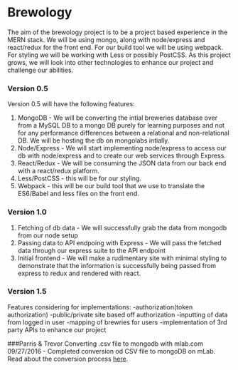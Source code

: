 # Brewology

The aim of the brewology project is to be a project based experience in the MERN stack. We will be using mongo, along with node/express and react/redux for the front end. For our build tool we will be using webpack. For styling we will be working with Less or possibly PostCSS. As this project grows, we will look into other technologies to enhance our project and challenge our abilities.

### Version 0.5

Version 0.5 will have the following features:

1. MongoDB - We will be converting the intial breweries database over from a MySQL DB to a mongo DB purely for learning purposes and not for any performance differences between a relational and non-relational DB. We will be hosting the db on mongolabs intially.
2. Node/Express - We will start implementing node/express to access our db with node/express and to create our web services through Express.
3. React/Redux - We will be consuming the JSON data from our back end with a react/redux platform.
4. Less/PostCSS - this will be for our styling. 
5. Webpack - this will be our build tool that we use to translate the ES6/Babel and less files on the front end.

### Version 1.0

1. Fetching of db data - We will successfully grab the data from mongodb from our node setup
2. Passing data to API endpoing with Express - We will pass the fetched data  through our express suite to the API endpoint
3. Initial frontend - We will make a rudimentary site with minimal styling to demonstrate that the information is successfully being passed from express to redux and rendered with react.

### Version 1.5

Features considering for implementations:
-authorization(token authorization)
-public/private site based off authorization
-inputting of data from logged in user
-mapping of brewries for users
-implementation of 3rd party APIs to enhance our project

###Parris & Trevor
Converting .csv file to mongodb with mlab.com
09/27/2016 - Completed conversion od CSV file to mongoDB on mLab. 
Read about the conversion process [here]("./development_process/database.md").


